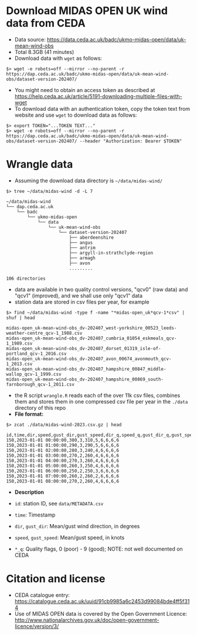 # Download MIDAS OPEN UK wind data from CEDA

* Data source: https://data.ceda.ac.uk/badc/ukmo-midas-open/data/uk-mean-wind-obs
* Total 8.3GB (41 minutes)
* Download data with `wget` as follows:

```
$> wget -e robots=off --mirror --no-parent -r https://dap.ceda.ac.uk/badc/ukmo-midas-open/data/uk-mean-wind-obs/dataset-version-202407/
```
 
* You might need to obtain an access token as described at https://help.ceda.ac.uk/article/5191-downloading-multiple-files-with-wget
* To download data with an authentication token, copy the token text from website and use `wget` to download data as follows:

```
$> export TOKEN="...TOKEN TEXT..."
$> wget -e robots=off --mirror --no-parent -r https://dap.ceda.ac.uk/badc/ukmo-midas-open/data/uk-mean-wind-obs/dataset-version-202407/ --header "Authorization: Bearer $TOKEN"
```

# Wrangle data

* Assuming the download data directory is `~/data/midas-wind/`

```
$> tree ~/data/midas-wind -d -L 7

~/data/midas-wind
└── dap.ceda.ac.uk
    └── badc
        └── ukmo-midas-open
            └── data
                └── uk-mean-wind-obs
                    └── dataset-version-202407
                        ├── aberdeenshire
                        ├── angus
                        ├── antrim
                        ├── argyll-in-strathclyde-region
                        ├── armagh
                        ├── avon
                        .........

106 directories
```

* data are available in two quality control versions, "qcv0" (raw data) and "qcv1" (improved), and we shall use only "qcv1" data
* station data are stored in csv files per year, for example
```
$> find ~/data/midas-wind -type f -name "*midas-open_uk*qcv-1*csv" | shuf | head

midas-open_uk-mean-wind-obs_dv-202407_west-yorkshire_00523_leeds-weather-centre_qcv-1_1988.csv
midas-open_uk-mean-wind-obs_dv-202407_cumbria_01054_eskmeals_qcv-1_1989.csv
midas-open_uk-mean-wind-obs_dv-202407_dorset_01319_isle-of-portland_qcv-1_2016.csv
midas-open_uk-mean-wind-obs_dv-202407_avon_00674_avonmouth_qcv-1_2013.csv
midas-open_uk-mean-wind-obs_dv-202407_hampshire_00847_middle-wallop_qcv-1_1999.csv
midas-open_uk-mean-wind-obs_dv-202407_hampshire_00869_south-farnborough_qcv-1_2011.csv
```

* the R script `wrangle.R` reads each of the over 11k csv files, combines them and stores them in one compressed csv file per year in the `./data` directory of this repo
* **File format:**

```
$> zcat ./data/midas-wind-2023.csv.gz | head

id,time,dir,speed,gust_dir,gust_speed,dir_q,speed_q,gust_dir_q,gust_speed_q
150,2023-01-01 00:00:00,300,3,310,5,6,6,6,6
150,2023-01-01 01:00:00,290,3,290,5,6,6,6,6
150,2023-01-01 02:00:00,280,3,240,4,6,6,6,6
150,2023-01-01 03:00:00,270,2,260,4,6,6,6,6
150,2023-01-01 04:00:00,270,3,260,4,6,6,6,6
150,2023-01-01 05:00:00,260,3,250,4,6,6,6,6
150,2023-01-01 06:00:00,250,2,250,3,6,6,6,6
150,2023-01-01 07:00:00,260,2,260,2,6,6,6,6
150,2023-01-01 08:00:00,270,2,260,4,6,6,6,6
```

* **Description**

* `id`: station ID, see `data/METADATA.csv`
* `time`: Timestamp 
* `dir`, `gust_dir`: Mean/gust wind direction, in degrees
* `speed`, `gust_speed`: Mean/gust speed, in knots
* `*_q`: Quality flags, 0 (poor) - 9 (good); NOTE: not well documented on CEDA


# Citation and license

* CEDA catalogue entry: https://catalogue.ceda.ac.uk/uuid/91cb9985a6c2453d99084bde4ff5f314
* Use of MIDAS OPEN data is covered by the Open Government Licence: http://www.nationalarchives.gov.uk/doc/open-government-licence/version/3/


